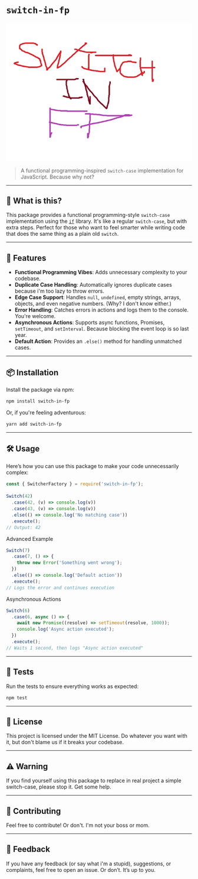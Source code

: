 # `switch-in-fp`

![package logo](https://raw.githubusercontent.com/IlyaBurch/switch-in-fp/main/assets/logo.jpg)

> A functional programming-inspired `switch-case` implementation for JavaScript. Because why not?

---

## 🤔 What is this?

This package provides a functional programming-style `switch-case` implementation using the [`if`](https://www.npmjs.com/package/if) library. It's like a regular `switch-case`, but with extra steps. Perfect for those who want to feel smarter while writing code that does the same thing as a plain old `switch`.

---

## 🚀 Features

- **Functional Programming Vibes**: Adds unnecessary complexity to your codebase.
- **Duplicate Case Handling**: Automatically ignores duplicate cases because i'm too lazy to throw errors.
- **Edge Case Support**: Handles `null`, `undefined`, empty strings, arrays, objects, and even negative numbers. (Why? I don't know either.)
- **Error Handling**: Catches errors in actions and logs them to the console. You're welcome.
- **Asynchronous Actions**: Supports async functions, Promises, `setTimeout`, and `setInterval`. Because blocking the event loop is so last year.
- **Default Action**: Provides an `.else()` method for handling unmatched cases.

---

## 📦 Installation

Install the package via npm:

```bash
npm install switch-in-fp
```
Or, if you're feeling adventurous: 

```bash
yarn add switch-in-fp
``` 

---

## 🛠️ Usage 

Here’s how you can use this package to make your code unnecessarily complex: 
```javascript
const { SwitcherFactory } = require('switch-in-fp');

Switch(42)
  .case(42, (v) => console.log(v))
  .case(43, (v) => console.log(v))
  .else(() => console.log('No matching case'))
  .execute();
// Output: 42
```
Advanced Example 
```javascript
Switch(7)
  .case(7, () => {
    throw new Error('Something went wrong');
  })
  .else(() => console.log('Default action'))
  .execute();
// Logs the error and continues execution
```
Asynchronous Actions
```javascript
Switch(6)
  .case(6, async () => {
    await new Promise((resolve) => setTimeout(resolve, 1000));
    console.log('Async action executed');
  })
  .execute();
// Waits 1 second, then logs "Async action executed"
```

---

## 🧪 Tests 

Run the tests to ensure everything works as expected: 
```bash
npm test
```

---

## 📜 License 

This project is licensed under the MIT License. Do whatever you want with it, but don't blame us if it breaks your codebase. 

---


## ⚠️ Warning 

If you find yourself using this package to replace in real project a simple switch-case, please stop it. Get some help. 

---

## 🙌 Contributing 

Feel free to contribute! Or don't. I'm not your boss or mom. 

---

## 💌 Feedback 

If you have any feedback (or say what i'm a stupid), suggestions, or complaints, feel free to open an issue. Or don’t. It’s up to you. 
